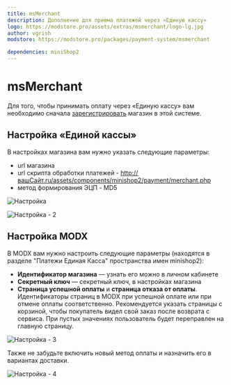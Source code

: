 ```yaml
---
title: msMerchant
description: Дополнение для приема платежей через «Единую кассу»
logo: https://modstore.pro/assets/extras/msmerchant/logo-lg.jpg
author: vgrish
modstore: https://modstore.pro/packages/payment-system/msmerchant

dependencies: miniShop2
---
```


# msMerchant

Для того, чтобы принимать оплату через «Единую кассу» вам необходимо сначала [зарегистрировать](http://www.walletone.com/ru/merchant/) магазин в этой системе.

## Настройка «Единой кассы»

В настройках магазина вам нужно указать следующие параметры:

- url магазина
- url скрипта обработки платежей - <http://вашСайт.ru/assets/components/minishop2/payment/merchant.php>
- метод формирования ЭЦП - MD5

![Настройка](https://file.modx.pro/files/b/9/e/b9e48fff678a34edf5bdc979f8f5e96f.png)

![Настройка - 2](https://file.modx.pro/files/6/5/3/6534da24de0b37e9afe5490684bac371.png)

## Настройка MODX

В MODX вам нужно настроить следующие параметры (находятся в разделе "Платежи Единая Касса" пространства имен minishop2):

- **Идентификатор магазина** — узнать его можно в личном кабинете
- **Секретный ключ** — секретный ключ, в настройках магазина
- **Страница успешной оплаты** и **страница отказа от оплаты**. Идентификаторы страниц в MODX при успешной оплате или при отмене оплаты соответственно. Рекомендуется указать страницы с корзиной, чтобы покупатель видел свой заказ после возврата с сервиса. При пустых значениях пользователь будет переправлен на главную страницу.

![Настройка - 3](https://file.modx.pro/files/4/3/4/434ef8ca3d3615a9200afa767cf33771.png)

Также не забудьте включить новый метод оплаты и назначить его в вариантах доставки.

![Настройка - 4](https://file.modx.pro/files/b/d/7/bd7a363c1a93e8a7b36c0b3fc09b7c2c.png)
